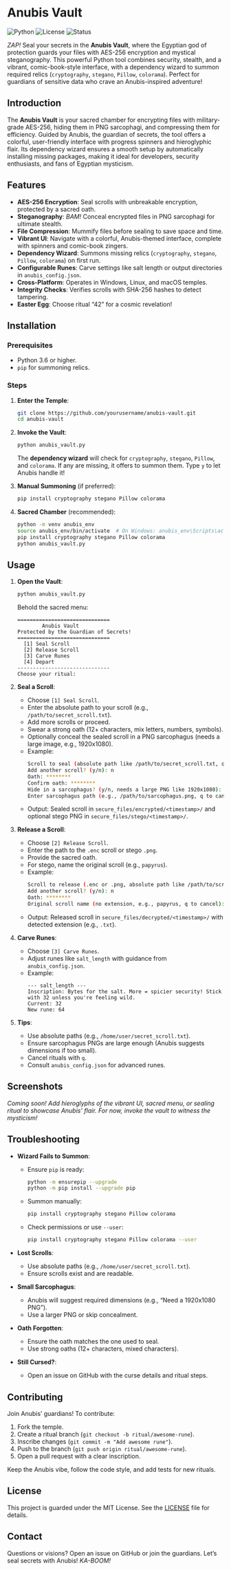 # Anubis Vault

![Python](https://img.shields.io/badge/Python-3.6%2B-blue)
![License](https://img.shields.io/badge/License-MIT-green)
![Status](https://img.shields.io/badge/Status-Active-brightgreen)

*ZAP!* Seal your secrets in the **Anubis Vault**, where the Egyptian god of protection guards your files with AES-256 encryption and mystical steganography. This powerful Python tool combines security, stealth, and a vibrant, comic-book-style interface, with a dependency wizard to summon required relics (`cryptography`, `stegano`, `Pillow`, `colorama`). Perfect for guardians of sensitive data who crave an Anubis-inspired adventure!

## Introduction

The **Anubis Vault** is your sacred chamber for encrypting files with military-grade AES-256, hiding them in PNG sarcophagi, and compressing them for efficiency. Guided by Anubis, the guardian of secrets, the tool offers a colorful, user-friendly interface with progress spinners and hieroglyphic flair. Its dependency wizard ensures a smooth setup by automatically installing missing packages, making it ideal for developers, security enthusiasts, and fans of Egyptian mysticism.

## Features

- **AES-256 Encryption**: Seal scrolls with unbreakable encryption, protected by a sacred oath.
- **Steganography**: *BAM!* Conceal encrypted files in PNG sarcophagi for ultimate stealth.
- **File Compression**: Mummify files before sealing to save space and time.
- **Vibrant UI**: Navigate with a colorful, Anubis-themed interface, complete with spinners and comic-book zingers.
- **Dependency Wizard**: Summons missing relics (`cryptography`, `stegano`, `Pillow`, `colorama`) on first run.
- **Configurable Runes**: Carve settings like salt length or output directories in `anubis_config.json`.
- **Cross-Platform**: Operates in Windows, Linux, and macOS temples.
- **Integrity Checks**: Verifies scrolls with SHA-256 hashes to detect tampering.
- **Easter Egg**: Choose ritual “42” for a cosmic revelation!

## Installation

### Prerequisites
- Python 3.6 or higher.
- `pip` for summoning relics.

### Steps
1. **Enter the Temple**:
   ```bash
   git clone https://github.com/yourusername/anubis-vault.git
   cd anubis-vault
   ```

2. **Invoke the Vault**:
   ```bash
   python anubis_vault.py
   ```
   The **dependency wizard** will check for `cryptography`, `stegano`, `Pillow`, and `colorama`. If any are missing, it offers to summon them. Type `y` to let Anubis handle it!

3. **Manual Summoning** (if preferred):
   ```bash
   pip install cryptography stegano Pillow colorama
   ```

4. **Sacred Chamber** (recommended):
   ```bash
   python -m venv anubis_env
   source anubis_env/bin/activate  # On Windows: anubis_env\Scripts\activate
   pip install cryptography stegano Pillow colorama
   python anubis_vault.py
   ```

## Usage

1. **Open the Vault**:
   ```bash
   python anubis_vault.py
   ```
   Behold the sacred menu:
   ```
   ==============================
           Anubis Vault
   Protected by the Guardian of Secrets!
   ==============================
     [1] Seal Scroll
     [2] Release Scroll
     [3] Carve Runes
     [4] Depart
   ------------------------------
   Choose your ritual:
   ```

2. **Seal a Scroll**:
   - Choose `[1] Seal Scroll`.
   - Enter the absolute path to your scroll (e.g., `/path/to/secret_scroll.txt`).
   - Add more scrolls or proceed.
   - Swear a strong oath (12+ characters, mix letters, numbers, symbols).
   - Optionally conceal the sealed scroll in a PNG sarcophagus (needs a large image, e.g., 1920x1080).
   - Example:
     ```bash
     Scroll to seal (absolute path like /path/to/secret_scroll.txt, q to cancel): /home/user/secret_scroll.txt
     Add another scroll? (y/n): n
     Oath: ********
     Confirm oath: ********
     Hide in a sarcophagus? (y/n, needs a large PNG like 1920x1080): y
     Enter sarcophagus path (e.g., /path/to/sarcophagus.png, q to cancel): /home/user/sarcophagus.png
     ```
   - Output: Sealed scroll in `secure_files/encrypted/<timestamp>/` and optional stego PNG in `secure_files/stego/<timestamp>/`.

3. **Release a Scroll**:
   - Choose `[2] Release Scroll`.
   - Enter the path to the `.enc` scroll or stego `.png`.
   - Provide the sacred oath.
   - For stego, name the original scroll (e.g., `papyrus`).
   - Example:
     ```bash
     Scroll to release (.enc or .png, absolute path like /path/to/scroll, q to cancel): secure_files/stego/20250504_180303/sarcophagus.png
     Add another scroll? (y/n): n
     Oath: ********
     Original scroll name (no extension, e.g., papyrus, q to cancel): papyrus
     ```
   - Output: Released scroll in `secure_files/decrypted/<timestamp>/` with detected extension (e.g., `.txt`).

4. **Carve Runes**:
   - Choose `[3] Carve Runes`.
   - Adjust runes like `salt_length` with guidance from `anubis_config.json`.
   - Example:
     ```
     --- salt_length ---
     Inscription: Bytes for the salt. More = spicier security! Stick with 32 unless you're feeling wild.
     Current: 32
     New rune: 64
     ```

5. **Tips**:
   - Use absolute paths (e.g., `/home/user/secret_scroll.txt`).
   - Ensure sarcophagus PNGs are large enough (Anubis suggests dimensions if too small).
   - Cancel rituals with `q`.
   - Consult `anubis_config.json` for advanced runes.

## Screenshots

*Coming soon! Add hieroglyphs of the vibrant UI, sacred menu, or sealing ritual to showcase Anubis’ flair. For now, invoke the vault to witness the mysticism!*

## Troubleshooting

- **Wizard Fails to Summon**:
  - Ensure `pip` is ready:
    ```bash
    python -m ensurepip --upgrade
    python -m pip install --upgrade pip
    ```
  - Summon manually:
    ```bash
    pip install cryptography stegano Pillow colorama
    ```
  - Check permissions or use `--user`:
    ```bash
    pip install cryptography stegano Pillow colorama --user
    ```

- **Lost Scrolls**:
  - Use absolute paths (e.g., `/home/user/secret_scroll.txt`).
  - Ensure scrolls exist and are readable.

- **Small Sarcophagus**:
  - Anubis will suggest required dimensions (e.g., “Need a 1920x1080 PNG”).
  - Use a larger PNG or skip concealment.

- **Oath Forgotten**:
  - Ensure the oath matches the one used to seal.
  - Use strong oaths (12+ characters, mixed characters).

- **Still Cursed?**:
  - Open an issue on GitHub with the curse details and ritual steps.

## Contributing

Join Anubis’ guardians! To contribute:
1. Fork the temple.
2. Create a ritual branch (`git checkout -b ritual/awesome-rune`).
3. Inscribe changes (`git commit -m "Add awesome rune"`).
4. Push to the branch (`git push origin ritual/awesome-rune`).
5. Open a pull request with a clear inscription.

Keep the Anubis vibe, follow the code style, and add tests for new rituals.

## License

This project is guarded under the MIT License. See the [LICENSE](LICENSE) file for details.

## Contact

Questions or visions? Open an issue on GitHub or join the guardians. Let’s seal secrets with Anubis! *KA-BOOM!*